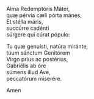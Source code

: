 Alma Redemptóris Máter,  
quæ pérvia cæli pórta mánes,  
Et stélla máris,  
succúrre cadénti  
súrgere qui cúrat pópulo:

Tu quæ genuísti, natúra miránte,  
túum sánctum Genitórem  
Virgo prius ac postérius,  
Gabriélis ab óre  
súmens íllud Ave,  
peccatórum miserére.

Amen
